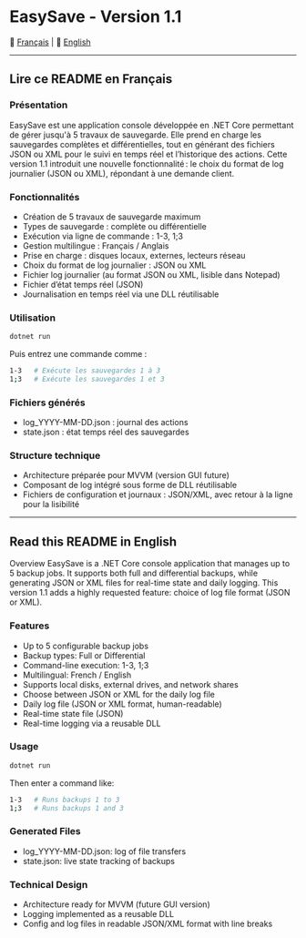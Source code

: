 # EasySave - Version 1.1

📘 [Français](#lire-ce-readme-en-français) | 📙 [English](#read-this-readme-in-english)

---

## Lire ce README en Français

### Présentation

EasySave est une application console développée en .NET Core permettant de gérer jusqu'à 5 travaux de sauvegarde. Elle prend en charge les sauvegardes complètes et différentielles, tout en générant des fichiers JSON ou XML pour le suivi en temps réel et l’historique des actions.
Cette version 1.1 introduit une nouvelle fonctionnalité : le choix du format de log journalier (JSON ou XML), répondant à une demande client.

### Fonctionnalités

- Création de 5 travaux de sauvegarde maximum
- Types de sauvegarde : complète ou différentielle
- Exécution via ligne de commande : 1-3, 1;3
- Gestion multilingue : Français / Anglais
- Prise en charge : disques locaux, externes, lecteurs réseau
- Choix du format de log journalier : JSON ou XML
- Fichier log journalier (au format JSON ou XML, lisible dans Notepad)
- Fichier d’état temps réel (JSON)
- Journalisation en temps réel via une DLL réutilisable

### Utilisation

```bash
dotnet run
```

Puis entrez une commande comme :
```bash
1-3   # Exécute les sauvegardes 1 à 3
1;3   # Exécute les sauvegardes 1 et 3
```

### Fichiers générés
- log_YYYY-MM-DD.json : journal des actions
- state.json : état temps réel des sauvegardes

### Structure technique
- Architecture préparée pour MVVM (version GUI future)
- Composant de log intégré sous forme de DLL réutilisable
- Fichiers de configuration et journaux : JSON/XML, avec retour à la ligne pour la lisibilité

---

## Read this README in English
Overview
EasySave is a .NET Core console application that manages up to 5 backup jobs. It supports both full and differential backups, while generating JSON or XML files for real-time state and daily logging.
This version 1.1 adds a highly requested feature: choice of log file format (JSON or XML).

### Features
- Up to 5 configurable backup jobs
- Backup types: Full or Differential
- Command-line execution: 1-3, 1;3
- Multilingual: French / English
- Supports local disks, external drives, and network shares
- Choose between JSON or XML for the daily log file
- Daily log file (JSON or XML format, human-readable)
- Real-time state file (JSON)
- Real-time logging via a reusable DLL

### Usage
```bash
dotnet run
```

Then enter a command like:

```bash
1-3   # Runs backups 1 to 3
1;3   # Runs backups 1 and 3
```

### Generated Files
- log_YYYY-MM-DD.json: log of file transfers
- state.json: live state tracking of backups

### Technical Design
- Architecture ready for MVVM (future GUI version)
- Logging implemented as a reusable DLL
- Config and log files in readable JSON/XML format with line breaks